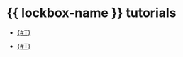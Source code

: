 # {{ lockbox-name }} tutorials

* [{#T}](kubernetes-lockbox-secrets.md)


* [{#T}](ci-cd-serverless.md)
